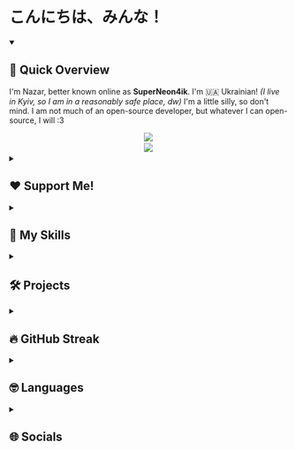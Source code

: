 # こんにちは、みんな！

<details open>
  <summary><h2>👀 Quick Overview</h2></summary>
  <p>I'm Nazar, better known online as <b>SuperNeon4ik</b>. I'm 🇺🇦 Ukrainian! <i>(I live in Kyiv, so I am in a reasonably safe place, dw)</i> I'm a little silly, so don't mind. I am not much of an open-source developer, but whatever I can open-source, I will :3</p>

  <div align="center">
    <picture>
      <source
        srcset="https://github-readme-stats.vercel.app/api?username=SuperNeon4ik&show_icons=true&theme=dark"
        media="(prefers-color-scheme: dark)"
      />
      <source
        srcset="https://github-readme-stats.vercel.app/api?username=SuperNeon4ik&show_icons=true"
        media="(prefers-color-scheme: light), (prefers-color-scheme: no-preference)"
      />
      <img src="https://github-readme-stats.vercel.app/api?username=SuperNeon4ik&show_icons=true" />
    </picture>
    <br />
    <picture>
      <source
        srcset="https://github-readme-stats.vercel.app/api/top-langs/?username=SuperNeon4ik&size_weight=0.5&count_weight=0.5&theme=dark"
        media="(prefers-color-scheme: dark)"
      />
      <source
        srcset="https://github-readme-stats.vercel.app/api/top-langs/?username=SuperNeon4ik&size_weight=0.5&count_weight=0.5"
        media="(prefers-color-scheme: light), (prefers-color-scheme: no-preference)"
      />
      <img src="https://github-readme-stats.vercel.app/api/top-langs/?username=SuperNeon4ik&size_weight=0.5&count_weight=0.5" />
    </picture>
  </div>
</details>


<details>
  <summary><h2>❤️ Support Me!</h2></summary>

  <p>I am Ukrainian. I live in Ukraine. Please first consider donating to <a href="https://savelife.in.ua/donate/">Come Back Alive</a>. If you wish to support me, I am very happy to recieve your donation over <a href="https://patreon.com/SuperNeon4ik">Patreon</a>! I am very greatful for every single cent you donate. I hope the war will end soon.</p>
</details>

<details>
  <summary><h2>💪 My Skills</h2></summary>

  <p>I am a self-taught programmer and I've been coding since I was like 9 years old. I praise back-end and hate on front-end, but forced to do both by calling. Currently, I am primarily a Java dev, but I do lots of different things.</p>

  <h3>Web Technologies</h3>
  <ul>
    <li>JavaScript</li>
    <li>HTML, CSS</li>
    <li>Node.JS</li>
    <li>SvelteKit</li>
    <li><s>Express.JS</s></li>
    <li><s>FastAPI</s></li>
  </ul>

  <h3>Application & Game Development</h3>
  <ul>
    <li>C# (.NET)</li>
    <li>Unity (with C#)</li>
    <li>Python <i>(i am a hater)</i></li>
    <li>C++ <i>(was learning a little. made a gd hack with it, lol)</i></li>
    <li>Swift <i>(with SwiftUI)</i></li>
  </ul>

  <h3>Databases</h3>
  <p>I didn't use any of these much.</p>
  <ul>
    <li>MySQL</li>
    <li>SQL Server</li>
    <li>Firebase Firestore</li>
    <li>Firebase Realtime Database</li>
  </ul>
  
  <h3>Modding</h3>
  <ul>
    <li>Minecraft Spigot/Paper Plugin Development</li>
    <li>Minecraft Forge/Fabric Mod Development <i>(sort of)</i></li>
    <li>Microsoft Dynamics 365 CRM <i>(do that at my job)</i></li>
  </ul>

  <h3>Other</h3>
  <ul>
    <li>GitHub Actions</li>
    <li>Chrome/Firefox Extension Development <i>(a little)</i></li>
    <li>Java <i>(duh)</i></li>    
  </ul>
</details>

<details>
  <summary><h2>🛠️ Projects</h2></summary>

  <h3>Minecraft Mayhem</h3>
  <img width="750" src="assets/mayhem-logo.jpg" alt="Minecraft Mayhem Logo" />
  <p>I am a plugin developer for a Minecraft Event called "Minecraft Mayhem". You should check it out one day. It's hosted once a month on Saturdays!</p>
  <ul>
    <li><a href="https://mcmayhem.live/">Website</a></li>
    <li><a href="https://discord.gg/mcmayhem">Discord Server</a></li>
    <li><a href="https://twitter.com/ItsMCMayhem">Twitter/X</a></li>
    <li><a href="https://www.twitch.tv/itsmcmayhem">Twitch</a></li>
    <li><a href="https://www.youtube.com/@itsmcmayhem">YouTube</a></li>
    <li><a href="https://tiktok.com/@itsmcmayhem">TikTok</a></li>
  </ul>

  <h3>NoxesiumUtils</h3>
  <p>A paper plugin to communicate with the <a href="https://github.com/Noxcrew/noxesium">Noxesium mod</a>.</p>
  <ul>
    <li><a href="https://modrinth.com/plugin/noxesiumutils">Modrinth</a></li>
    <li><a href="https://github.com/SuperNeon4ik/NoxesiumUtils">Source Code</a></li>
  </ul>
</details>

<details>
  <summary><h2>🔥 GitHub Streak</h2></summary>
  <a href="https://git.io/streak-stats">
    <img src="https://streak-stats.demolab.com?user=SuperNeon4ik&theme=dark&locale=en" alt="GitHub Streak">
  </a>
</details>

<details>
  <summary><h2>🤓 Languages</h2></summary>
  <p>I am a big nerd and I like learning languages in my free time.</p>
  <table>
    <tr>
      <th>Language</th>
      <th>Proficiency</th>
    </tr>
    <tr>
      <td>🇺🇦 Українська</td>
      <td>Native</td>
    </tr>
    <tr>
      <td>🏳️ Русский</td>
      <td>Native</td>
    </tr>
    <tr>
      <td>🇬🇧 English</td>
      <td>C1</td>
    </tr>
  </table>
</details>

<details>
  <summary><h2>🌐 Socials</h2></summary>

  <p>I am everywhere, even in your walls.</p>
  <ul>
    <li><a href="https://twitter.com/superneon4ik">Twitter<a></li>
    <li><a href="https://bsky.app/profile/superneon4ik.me">Bluesky</a></li>
    <li><a href="https://social.kyiv.dcomm.net.ua/@neon">Mastodon</a></li>
    <li><a href="https://youtube.com/@SuperNeon4ik">YouTube</a></li>
    <li><a href="https://twitch.tv/SuperNeon4ik">Twitch</a></li>
    <li>You should also visit <a href="https://superneon4ik.me">my personal website</a> :3</li>
  </ul>
</details>
